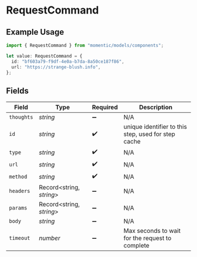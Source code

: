 # RequestCommand

## Example Usage

```typescript
import { RequestCommand } from "momentic/models/components";

let value: RequestCommand = {
  id: "bf603a79-f9df-4e0a-b7da-8a50ce187f86",
  url: "https://strange-blush.info",
};
```

## Fields

| Field                                               | Type                                                | Required                                            | Description                                         |
| --------------------------------------------------- | --------------------------------------------------- | --------------------------------------------------- | --------------------------------------------------- |
| `thoughts`                                          | *string*                                            | :heavy_minus_sign:                                  | N/A                                                 |
| `id`                                                | *string*                                            | :heavy_check_mark:                                  | unique identifier to this step, used for step cache |
| `type`                                              | *string*                                            | :heavy_check_mark:                                  | N/A                                                 |
| `url`                                               | *string*                                            | :heavy_check_mark:                                  | N/A                                                 |
| `method`                                            | *string*                                            | :heavy_check_mark:                                  | N/A                                                 |
| `headers`                                           | Record<string, *string*>                            | :heavy_minus_sign:                                  | N/A                                                 |
| `params`                                            | Record<string, *string*>                            | :heavy_minus_sign:                                  | N/A                                                 |
| `body`                                              | *string*                                            | :heavy_minus_sign:                                  | N/A                                                 |
| `timeout`                                           | *number*                                            | :heavy_minus_sign:                                  | Max seconds to wait for the request to complete     |